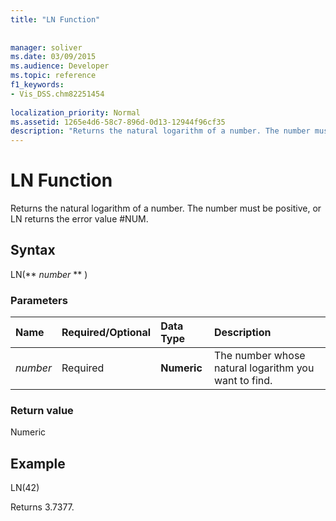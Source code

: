 ```yaml
---
title: "LN Function"
 
 
manager: soliver
ms.date: 03/09/2015
ms.audience: Developer
ms.topic: reference
f1_keywords:
- Vis_DSS.chm82251454
 
localization_priority: Normal
ms.assetid: 1265e4d6-58c7-896d-0d13-12944f96cf35
description: "Returns the natural logarithm of a number. The number must be positive, or LN returns the error value #NUM."
---
```


# LN Function

Returns the natural logarithm of a number. The number must be positive, or LN returns the error value #NUM.
  
## Syntax

LN(** *number* ** ) 
  
### Parameters

|**Name**|**Required/Optional**|**Data Type**|**Description**|
|:-----|:-----|:-----|:-----|
| _number_ <br/> |Required  <br/> |**Numeric** <br/> | The number whose natural logarithm you want to find.  <br/> |
   
### Return value

Numeric
  
## Example

LN(42) 
  
Returns 3.7377. 
  


